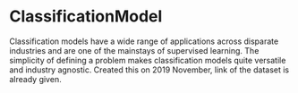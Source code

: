 # ClassificationModel
 Classification models have a wide range of applications across disparate industries and are one of the mainstays of supervised learning. The simplicity of defining a problem makes classification models quite versatile and industry agnostic. 
Created this on 2019 November, link of the dataset is already given.
